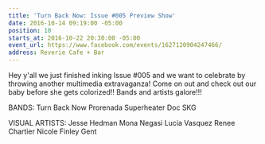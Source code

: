```yaml
---
title: 'Turn Back Now: Issue #005 Preview Show'
date: 2016-10-14 09:19:00 -05:00
position: 10
starts_at: 2016-10-22 20:30:00 -05:00
event_url: https://www.facebook.com/events/1627120904247466/
address: Reverie Cafe + Bar
---
```


Hey y'all we just finished inking Issue #005 and we want to celebrate by throwing another multimedia extravaganza! Come on out and check out our baby before she gets colorized!! Bands and artists galore!!!

BANDS:
Turn Back Now
Prorenada
Superheater
Doc
SKG

VISUAL ARTISTS:
Jesse Hedman
Mona Negasi
Lucia Vasquez
Renee Chartier
Nicole Finley
Gent